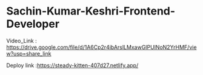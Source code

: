 # Sachin-Kumar-Keshri-Frontend-Developer

Video_Link : https://drive.google.com/file/d/1A6Cp2r4ibArslLMxawGIPUlNoN2YrHMF/view?usp=share_link

Deploy link :https://steady-kitten-407d27.netlify.app/
